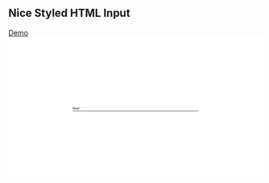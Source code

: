 ## Nice Styled HTML Input

[Demo](https://mave108.github.io/nice_html_input/)
![Image](img/screencapture.png?raw=true)

